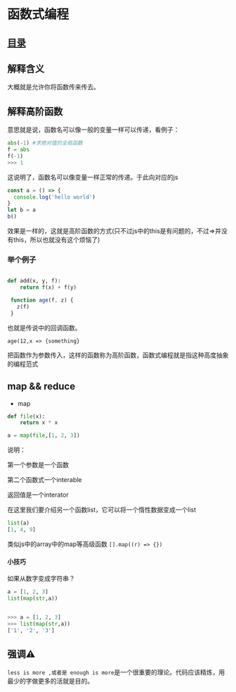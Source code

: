 # 函数式编程
## [目录](./summary.md)
## 解释含义

大概就是允许你将函数传来传去。

## 解释高阶函数

意思就是说，函数名可以像一般的变量一样可以传递，看例子：

```python
abs(-1) #求绝对值的全局函数
f = abs
f(-1)
>>> 1
```
这说明了，函数名可以像变量一样正常的传递。于此向对应的js

```javascript
const a = () => {
  console.log('hello world')
}
let b = a
b()
```
效果是一样的，这就是高阶函数的方式(只不过js中的this是有问题的，不过=>并没有this，所以也就没有这个烦恼了)

### 举个例子

```python

def add(x, y, f):
    return f(x) + f(y)

```

```javascript
 function age(f, z) {
   z(f)
 }
```

也就是传说中的回调函数。



`age(12,x => {something}`


把函数作为参数传入，这样的函数称为高阶函数，函数式编程就是指这种高度抽象的编程范式

## map && reduce

- map

```python
def file(x):
    return x * x

a = map(file,[1, 2, 3])

```

说明：

第一个参数是一个函数

第二个函数式一个interable

返回值是一个interator

在这里我们要介绍另一个函数list，它可以将一个惰性数据变成一个list

```python
list(a)
[1, 4, 9]

```

类似js中的array中的map等高级函数
`[].map((r) => {})`

#### 小技巧

如果从数字变成字符串？

```python
a = [1, 2, 3]
list(map(str,a))


>>> a = [1, 2, 3]
>>> list(map(str,a))
['1', '2', '3']

```

## 强调⚠️

`less is more ,或者是 enough is more`是一个很重要的理论。代码应该精炼，用最少的字做更多的活就是目的。
